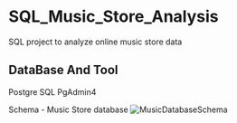 # SQL_Music_Store_Analysis
SQL project to analyze online music store data

## DataBase And Tool
Postgre SQL
PgAdmin4

Schema - Music Store database
![MusicDatabaseSchema](https://user-images.githubusercontent.com/112153548/213707717-bfc9f479-52d9-407b-99e1-e94db7ae10a3.png)
